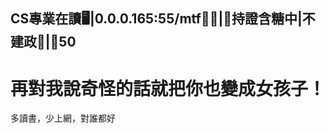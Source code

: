 ## CS專業在讀🖥|0.0.0.165:55/mtf🏳️‍⚧️|🍥持證含糖中|不建政🚫|🚪50
# 再對我說奇怪的話就把你也變成女孩子！
多讀書，少上網，對誰都好
<!--
**invalidval/invalidval** is a ✨ _special_ ✨ repository because its `README.md` (this file) appears on your GitHub profile.

Here are some ideas to get you started:

- 🔭 I’m currently working on ...
- 🌱 I’m currently learning ...
- 👯 I’m looking to collaborate on ...
- 🤔 I’m looking for help with ...
- 💬 Ask me about ...
- 📫 How to reach me: ...
- 😄 Pronouns: ...
- ⚡ Fun fact: ...
-->
